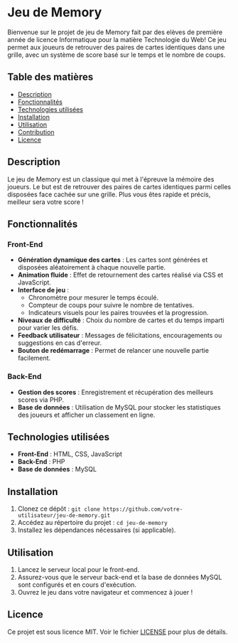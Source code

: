 # Jeu de Memory

Bienvenue sur le projet de jeu de Memory fait par des elèves de première année de licence Informatique pour la matière Technologie du Web! Ce jeu permet aux joueurs de retrouver des paires de cartes identiques dans une grille, avec un système de score basé sur le temps et le nombre de coups.

## Table des matières

- [Description](#description)
- [Fonctionnalités](#fonctionnalités)
- [Technologies utilisées](#technologies-utilisées)
- [Installation](#installation)
- [Utilisation](#utilisation)
- [Contribution](#contribution)
- [Licence](#licence)

## Description

Le jeu de Memory est un classique qui met à l'épreuve la mémoire des joueurs. Le but est de retrouver des paires de cartes identiques parmi celles disposées face cachée sur une grille. Plus vous êtes rapide et précis, meilleur sera votre score !

## Fonctionnalités

### Front-End

- **Génération dynamique des cartes** : Les cartes sont générées et disposées aléatoirement à chaque nouvelle partie.
- **Animation fluide** : Effet de retournement des cartes réalisé via CSS et JavaScript.
- **Interface de jeu** :
  - Chronomètre pour mesurer le temps écoulé.
  - Compteur de coups pour suivre le nombre de tentatives.
  - Indicateurs visuels pour les paires trouvées et la progression.
- **Niveaux de difficulté** : Choix du nombre de cartes et du temps imparti pour varier les défis.
- **Feedback utilisateur** : Messages de félicitations, encouragements ou suggestions en cas d'erreur.
- **Bouton de redémarrage** : Permet de relancer une nouvelle partie facilement.

### Back-End

- **Gestion des scores** : Enregistrement et récupération des meilleurs scores via PHP.
- **Base de données** : Utilisation de MySQL pour stocker les statistiques des joueurs et afficher un classement en ligne.

## Technologies utilisées

- **Front-End** : HTML, CSS, JavaScript
- **Back-End** : PHP
- **Base de données** : MySQL

## Installation

1. Clonez ce dépôt : `git clone https://github.com/votre-utilisateur/jeu-de-memory.git`
2. Accédez au répertoire du projet : `cd jeu-de-memory`
3. Installez les dépendances nécessaires (si applicable).

## Utilisation

1. Lancez le serveur local pour le front-end.
2. Assurez-vous que le serveur back-end et la base de données MySQL sont configurés et en cours d'exécution.
3. Ouvrez le jeu dans votre navigateur et commencez à jouer !

## Licence

Ce projet est sous licence MIT. Voir le fichier [LICENSE](LICENSE) pour plus de détails.
